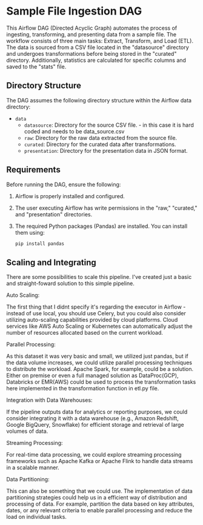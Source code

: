 # Sample File Ingestion DAG

This Airflow DAG (Directed Acyclic Graph) automates the process of ingesting, transforming, and presenting data from a sample file. The workflow consists of three main tasks: Extract, Transform, and Load (ETL). The data is sourced from a CSV file located in the "datasource" directory and undergoes transformations before being stored in the "curated" directory. Additionally, statistics are calculated for specific columns and saved to the "stats" file.

## Directory Structure

The DAG assumes the following directory structure within the Airflow data directory:

- `data`
  - `datasource`: Directory for the source CSV file. - in this case it is hard coded and needs to be data_source.csv
  - `raw`: Directory for the raw data extracted from the source file.
  - `curated`: Directory for the curated data after transformations.
  - `presentation`: Directory for the presentation data in JSON format.

## Requirements

Before running the DAG, ensure the following:

1. Airflow is properly installed and configured.
2. The user executing Airflow has write permissions in the "raw," "curated," and "presentation" directories.
3. The required Python packages (Pandas) are installed. You can install them using:

   ```bash
   pip install pandas


## Scaling and Integrating

There are some possibilities to scale this pipeline. I've created just a basic and straight-foward solution to this simple pipeline. 

Auto Scaling:

The first thing that I didnt specify it's regarding the executor in Airflow - instead of use local, you should use Celery, but you could also consider utilizing auto-scaling capabilities provided by cloud platforms. Cloud services like AWS Auto Scaling or Kubernetes can automatically adjust the number of resources allocated based on the current workload.

Parallel Processing:

As this dataset it was very basic and small, we utilized just pandas, but if the data volume increases, we could utilize parallel processing techniques to distribute the workload. Apache Spark, for example, could be a solution. Either on premise or even a full managed solution as DataProc(GCP), Databricks or EMR(AWS) could be used to process the transformation tasks here implemented in the transformation function in etl.py file.

Integration with Data Warehouses:

If the pipeline outputs data for analytics or reporting purposes, we could consider integrating it with a data warehouse (e.g., Amazon Redshift, Google BigQuery, Snowflake) for efficient storage and retrieval of large volumes of data.

Streaming Processing:

For real-time data processing, we could explore streaming processing frameworks such as Apache Kafka or Apache Flink to handle data streams in a scalable manner.

Data Partitioning:

This can also be something that we could use. The implementation of  data partitioning strategies could help us in a efficient way of distribution and processing of data. For example, partition the data based on key attributes, dates, or any relevant criteria to enable parallel processing and reduce the load on individual tasks.

